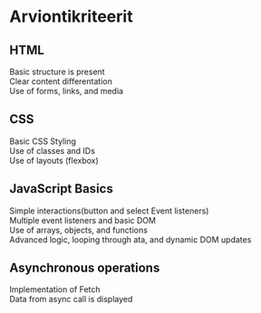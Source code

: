 # Arviontikriteerit

## HTML
Basic structure is present\
Clear content differentation\
Use of forms, links, and media

## CSS
Basic CSS Styling\
Use of classes and IDs\
Use of layouts (flexbox)

## JavaScript Basics
Simple interactions(button and select Event listeners)\
Multiple event listeners and basic DOM\
Use of arrays, objects, and functions\
Advanced logic, looping through ata, and dynamic DOM updates

## Asynchronous operations
Implementation of Fetch\
Data from async call is displayed